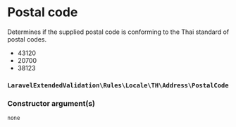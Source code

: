 # Postal code

Determines if the supplied postal code is conforming to the Thai standard of postal codes.

- 43120
- 20700
- 38123


### `LaravelExtendedValidation\Rules\Locale\TH\Address\PostalCode`

### Constructor argument(s)

```php
none
```